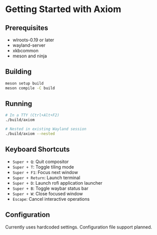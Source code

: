 # Getting Started with Axiom

## Prerequisites
- wlroots-0.19 or later
- wayland-server
- xkbcommon
- meson and ninja

## Building
```bash
meson setup build
meson compile -C build
```

## Running
```bash
# In a TTY (Ctrl+Alt+F2)
./build/axiom

# Nested in existing Wayland session
./build/axiom --nested
```

## Keyboard Shortcuts
- `Super + Q`: Quit compositor
- `Super + T`: Toggle tiling mode
- `Super + F1`: Focus next window
- `Super + Return`: Launch terminal
- `Super + D`: Launch rofi application launcher
- `Super + B`: Toggle waybar status bar
- `Super + W`: Close focused window
- `Escape`: Cancel interactive operations

## Configuration
Currently uses hardcoded settings. Configuration file support planned.
